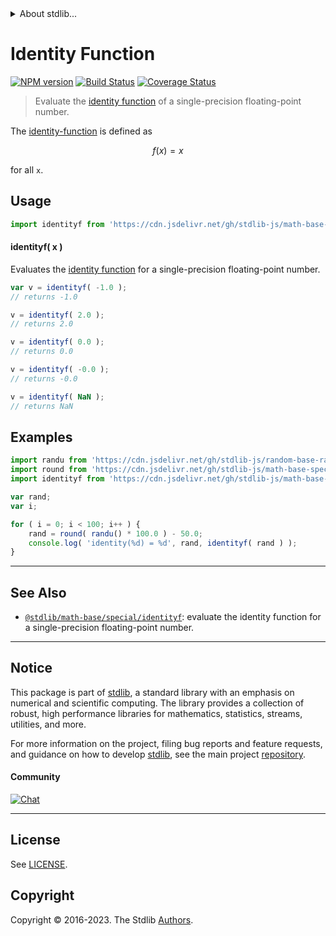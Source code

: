 <!--

@license Apache-2.0

Copyright (c) 2020 The Stdlib Authors.

Licensed under the Apache License, Version 2.0 (the "License");
you may not use this file except in compliance with the License.
You may obtain a copy of the License at

   http://www.apache.org/licenses/LICENSE-2.0

Unless required by applicable law or agreed to in writing, software
distributed under the License is distributed on an "AS IS" BASIS,
WITHOUT WARRANTIES OR CONDITIONS OF ANY KIND, either express or implied.
See the License for the specific language governing permissions and
limitations under the License.

-->


<details>
  <summary>
    About stdlib...
  </summary>
  <p>We believe in a future in which the web is a preferred environment for numerical computation. To help realize this future, we've built stdlib. stdlib is a standard library, with an emphasis on numerical and scientific computation, written in JavaScript (and C) for execution in browsers and in Node.js.</p>
  <p>The library is fully decomposable, being architected in such a way that you can swap out and mix and match APIs and functionality to cater to your exact preferences and use cases.</p>
  <p>When you use stdlib, you can be absolutely certain that you are using the most thorough, rigorous, well-written, studied, documented, tested, measured, and high-quality code out there.</p>
  <p>To join us in bringing numerical computing to the web, get started by checking us out on <a href="https://github.com/stdlib-js/stdlib">GitHub</a>, and please consider <a href="https://opencollective.com/stdlib">financially supporting stdlib</a>. We greatly appreciate your continued support!</p>
</details>

# Identity Function

[![NPM version][npm-image]][npm-url] [![Build Status][test-image]][test-url] [![Coverage Status][coverage-image]][coverage-url] <!-- [![dependencies][dependencies-image]][dependencies-url] -->

> Evaluate the [identity function][identity-function] of a single-precision floating-point number.

<section class="intro">

The [identity-function][identity-function] is defined as

<!-- <equation class="equation" label="eq:identity_function" align="center" raw="f(x) = x" alt="Identity function"> -->

```math
f(x) = x
```

<!-- <div class="equation" align="center" data-raw-text="f(x) = x" data-equation="eq:identity_function">
    <img src="https://cdn.jsdelivr.net/gh/stdlib-js/stdlib@ad4524117c3cf89854aeb12d7210102220874d31/lib/node_modules/@stdlib/math/base/special/identityf/docs/img/equation_identity_function.svg" alt="Identity function">
    <br>
</div> -->

<!-- </equation> -->

for all `x`.

</section>

<!-- /.intro -->



<section class="usage">

## Usage

```javascript
import identityf from 'https://cdn.jsdelivr.net/gh/stdlib-js/math-base-special-identityf@v0.1.1-deno/mod.js';
```

#### identityf( x )

Evaluates the [identity function][identity-function] for a single-precision floating-point number.

```javascript
var v = identityf( -1.0 );
// returns -1.0

v = identityf( 2.0 );
// returns 2.0

v = identityf( 0.0 );
// returns 0.0

v = identityf( -0.0 );
// returns -0.0

v = identityf( NaN );
// returns NaN
```

</section>

<!-- /.usage -->

<section class="examples">

## Examples

<!-- eslint no-undef: "error" -->

```javascript
import randu from 'https://cdn.jsdelivr.net/gh/stdlib-js/random-base-randu@deno/mod.js';
import round from 'https://cdn.jsdelivr.net/gh/stdlib-js/math-base-special-round@deno/mod.js';
import identityf from 'https://cdn.jsdelivr.net/gh/stdlib-js/math-base-special-identityf@v0.1.1-deno/mod.js';

var rand;
var i;

for ( i = 0; i < 100; i++ ) {
    rand = round( randu() * 100.0 ) - 50.0;
    console.log( 'identity(%d) = %d', rand, identityf( rand ) );
}
```

</section>

<!-- /.examples -->

<!-- C interface documentation. -->



<!-- Section for related `stdlib` packages. Do not manually edit this section, as it is automatically populated. -->

<section class="related">

* * *

## See Also

-   <span class="package-name">[`@stdlib/math-base/special/identityf`][@stdlib/math/base/special/identityf]</span><span class="delimiter">: </span><span class="description">evaluate the identity function for a single-precision floating-point number.</span>

</section>

<!-- /.related -->

<!-- Section for all links. Make sure to keep an empty line after the `section` element and another before the `/section` close. -->


<section class="main-repo" >

* * *

## Notice

This package is part of [stdlib][stdlib], a standard library with an emphasis on numerical and scientific computing. The library provides a collection of robust, high performance libraries for mathematics, statistics, streams, utilities, and more.

For more information on the project, filing bug reports and feature requests, and guidance on how to develop [stdlib][stdlib], see the main project [repository][stdlib].

#### Community

[![Chat][chat-image]][chat-url]

---

## License

See [LICENSE][stdlib-license].


## Copyright

Copyright &copy; 2016-2023. The Stdlib [Authors][stdlib-authors].

</section>

<!-- /.stdlib -->

<!-- Section for all links. Make sure to keep an empty line after the `section` element and another before the `/section` close. -->

<section class="links">

[npm-image]: http://img.shields.io/npm/v/@stdlib/math-base-special-identityf.svg
[npm-url]: https://npmjs.org/package/@stdlib/math-base-special-identityf

[test-image]: https://github.com/stdlib-js/math-base-special-identityf/actions/workflows/test.yml/badge.svg?branch=v0.1.1
[test-url]: https://github.com/stdlib-js/math-base-special-identityf/actions/workflows/test.yml?query=branch:v0.1.1

[coverage-image]: https://img.shields.io/codecov/c/github/stdlib-js/math-base-special-identityf/main.svg
[coverage-url]: https://codecov.io/github/stdlib-js/math-base-special-identityf?branch=main

<!--

[dependencies-image]: https://img.shields.io/david/stdlib-js/math-base-special-identityf.svg
[dependencies-url]: https://david-dm.org/stdlib-js/math-base-special-identityf/main

-->

[chat-image]: https://img.shields.io/gitter/room/stdlib-js/stdlib.svg
[chat-url]: https://app.gitter.im/#/room/#stdlib-js_stdlib:gitter.im

[stdlib]: https://github.com/stdlib-js/stdlib

[stdlib-authors]: https://github.com/stdlib-js/stdlib/graphs/contributors

[umd]: https://github.com/umdjs/umd
[es-module]: https://developer.mozilla.org/en-US/docs/Web/JavaScript/Guide/Modules

[deno-url]: https://github.com/stdlib-js/math-base-special-identityf/tree/deno
[umd-url]: https://github.com/stdlib-js/math-base-special-identityf/tree/umd
[esm-url]: https://github.com/stdlib-js/math-base-special-identityf/tree/esm
[branches-url]: https://github.com/stdlib-js/math-base-special-identityf/blob/main/branches.md

[stdlib-license]: https://raw.githubusercontent.com/stdlib-js/math-base-special-identityf/main/LICENSE

[identity-function]: https://en.wikipedia.org/wiki/Identity_function

<!-- <related-links> -->

[@stdlib/math/base/special/identityf]: https://github.com/stdlib-js/math-base-special-identityf/tree/deno

<!-- </related-links> -->

</section>

<!-- /.links -->
